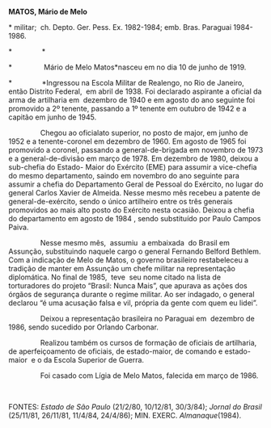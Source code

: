 **MATOS, Mário de Melo**

\* militar;  ch. Depto. Ger. Pess. Ex. 1982-1984; emb. Bras. Paraguai
1984-1986.

*               *

*                Mário de Melo Matos*nasceu em no dia 10 de junho de
1919.

*               *Ingressou na Escola Militar de Realengo, no Rio de
Janeiro, então Distrito Federal,  em abril de 1938. Foi declarado
aspirante a oficial da arma de artilharia em  dezembro de 1940 e em
agosto do ano seguinte foi promovido a 2º tenente, passando a 1º tenente
em outubro de 1942 e a capitão em junho de 1945.

                Chegou ao oficialato superior, no posto de major, em
junho de 1952 e a tenente-coronel em dezembro de 1960. Em agosto de 1965
foi promovido a coronel, passando a general-de-brigada em novembro de
1973 e a general-de-divisão em março de 1978. Em dezembro de 1980,
deixou a sub-chefia do Estado- Maior do Exército (EME) para assumir a
vice-chefia do mesmo departamento, saindo em novembro do ano seguinte
para assumir a chefia do Departamento Geral de Pessoal do Exército, no
lugar do general Carlos Xavier de Almeida. Nesse mesmo mês recebeu a
patente de general-de-exército, sendo o único artilheiro entre os três
generais promovidos ao mais alto posto do Exército nesta ocasião. Deixou
a chefia do departamento em agosto de 1984 , sendo substituído por Paulo
Campos Paiva.

                Nesse mesmo mês,  assumiu  a embaixada  do Brasil em
Assunção, substituindo naquele cargo o general Fernando Belford Bethlem.
Com a indicação de Melo de Matos, o governo brasileiro restabeleceu a
tradição de manter em Assunção um chefe militar na representação
diplomática. No final de 1985,  teve  seu nome citado na lista de
torturadores do projeto “Brasil: Nunca Mais”, que apurava as ações dos
órgãos de segurança durante o regime militar. Ao ser indagado, o general
declarou “é uma acusação falsa e vil, própria da gente com quem eu
lidei”.

                Deixou a representação brasileira no Paraguai em 
dezembro de 1986, sendo sucedido por Orlando Carbonar.             

                Realizou também os cursos de formação de oficiais de
artilharia, de aperfeiçoamento de oficiais, de estado-maior, de comando
e estado-maior  e o da Escola Superior de Guerra.

                Foi casado com Lígia de Melo Matos, falecida em março de
1986.

 

FONTES: *Estado de São Paulo* (21/2/80, 10/12/81, 30/3/84); *Jornal do
Brasil* (25/11/81, 26/11/81, 11/4/84, 24/4/86); MIN. EXERC.
*Almanaque*(1984).

 

 
